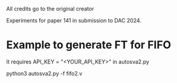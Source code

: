 All credits go to the original creator

Experiments for paper 141 in submission to DAC 2024.

# Example to generate FT for FIFO

It requires API_KEY = "<YOUR_API_KEY>" in autosva2.py

python3 autosva2.py -f fifo2.v
